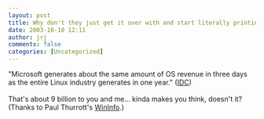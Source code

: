 ```yaml
---
layout: post
title: Why don't they just get it over with and start literally printing money?
date: 2003-10-10 12:11
author: jrj
comments: false
categories: [Uncategorized]
---
```

"Microsoft generates about the same amount of OS revenue in three days as the entire Linux industry generates in one year." (<a href="http://www.idcresearch.com" target="_blank">IDC</a>)
<br />
<br />That's about 9 billion to you and me... kinda makes you think, doesn't it?  (Thanks to Paul Thurrott's <a href="http://www.wininformant.com" target="_blank">WinInfo</a>.)
